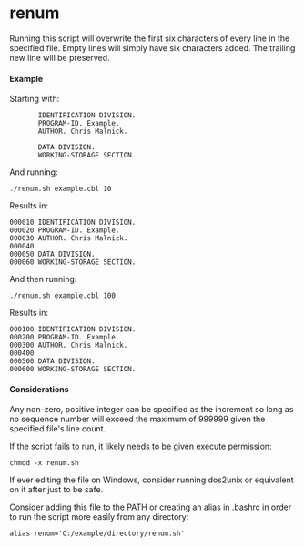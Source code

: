 # **renum**

Running this script will overwrite the first six characters of every line in the specified file.
Empty lines will simply have six characters added. The trailing new line will be preserved.

#### Example

Starting with:

           IDENTIFICATION DIVISION.
           PROGRAM-ID. Example.
           AUTHOR. Chris Malnick.
    
           DATA DIVISION.
           WORKING-STORAGE SECTION.

And running:

    ./renum.sh example.cbl 10

Results in:

    000010 IDENTIFICATION DIVISION.
    000020 PROGRAM-ID. Example.
    000030 AUTHOR. Chris Malnick.
    000040
    000050 DATA DIVISION.
    000060 WORKING-STORAGE SECTION.

And then running:

    ./renum.sh example.cbl 100

Results in:

    000100 IDENTIFICATION DIVISION.
    000200 PROGRAM-ID. Example.
    000300 AUTHOR. Chris Malnick.
    000400
    000500 DATA DIVISION.
    000600 WORKING-STORAGE SECTION.

#### Considerations

Any non-zero, positive integer can be specified as the increment so long as no sequence number will exceed the maximum of 999999 given the specified file's line count.

If the script fails to run, it likely needs to be given execute permission:

    chmod -x renum.sh

If ever editing the file on Windows, consider running dos2unix or equivalent on it after just to be safe.

Consider adding this file to the PATH or creating an alias in .bashrc in order to run the script more easily from any directory:

    alias renum='C:/example/directory/renum.sh'
